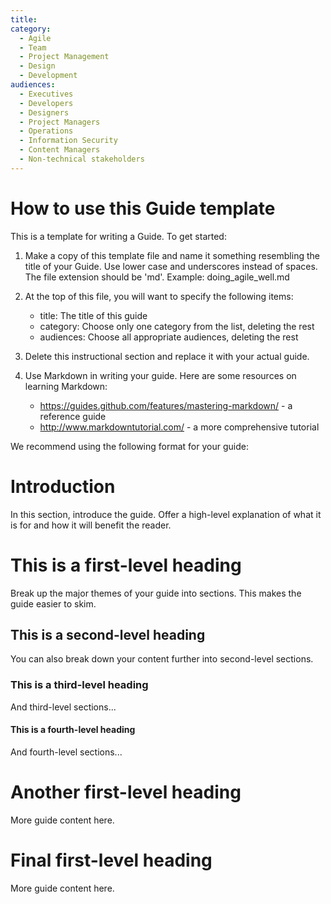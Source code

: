 ```yaml
---
title:
category:
  - Agile
  - Team
  - Project Management
  - Design
  - Development
audiences:
  - Executives
  - Developers
  - Designers
  - Project Managers
  - Operations
  - Information Security
  - Content Managers
  - Non-technical stakeholders
---
```


# How to use this Guide template

This is a template for writing a Guide. To get started:

1. Make a copy of this template file and name it something resembling the
   title of your Guide. Use lower case and underscores instead of spaces. The
   file extension should be 'md'. Example: doing_agile_well.md

2. At the top of this file, you will want to specify the following items:
    - title: The title of this guide
    - category: Choose only one category from the list, deleting the rest
    - audiences: Choose all appropriate audiences, deleting the rest

3. Delete this instructional section and replace it with your actual guide.

4. Use Markdown in writing your guide. Here are some resources on learning
   Markdown:
    - https://guides.github.com/features/mastering-markdown/ - a reference
      guide
    - http://www.markdowntutorial.com/ - a more comprehensive tutorial

We recommend using the following format for your guide:

# Introduction

In this section, introduce the guide. Offer a high-level explanation of what it
is for and how it will benefit the reader.

# This is a first-level heading

Break up the major themes of your guide into sections. This makes the guide
easier to skim.

## This is a second-level heading

You can also break down your content further into second-level sections.

### This is a third-level heading

And third-level sections...

#### This is a fourth-level heading

And fourth-level sections...

# Another first-level heading

More guide content here.

# Final first-level heading

More guide content here.
